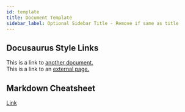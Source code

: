 ```yaml
---
id: template
title: Document Template
sidebar_label: Optional Sidebar Title - Remove if same as title
---
```


## Docusaurus Style Links

This is a link to [another document.](../data-access/data-access.md)  
This is a link to an [external page.](http://www.example.com)

## Markdown Cheatsheet

[Link](https://github.com/adam-p/markdown-here/wiki/Markdown-Cheatsheet)
